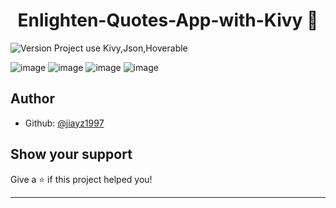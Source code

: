 <h1 align="center">Enlighten-Quotes-App-with-Kivy 👋</h1>
<p>
  <img alt="Version" src="https://img.shields.io/badge/version-1-blue.svg?cacheSeconds=2592000" />
  Project use Kivy,Json,Hoverable
</p>

> 
![image](https://user-images.githubusercontent.com/58965055/110060454-f577b800-7d33-11eb-8548-2888b9662a1d.png)
![image](https://user-images.githubusercontent.com/58965055/110060492-01fc1080-7d34-11eb-93b8-fc76be4c6207.png)
![image](https://user-images.githubusercontent.com/58965055/110060502-04f70100-7d34-11eb-8cc7-7ac77389d848.png)
![image](https://user-images.githubusercontent.com/58965055/110060512-088a8800-7d34-11eb-9f5d-dfae0493d6f4.png)





## Author

* Github: [@jiayz1997](https://github.com/jiayz1997)

## Show your support

Give a ⭐️ if this project helped you!

***
